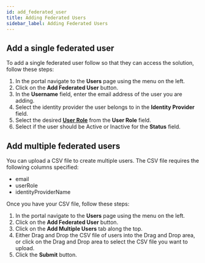 ```yaml
---
id: add_federated_user
title: Adding Federated Users
sidebar_label: Adding Federated Users
---
```


## Add a single federated user

To add a single federated user follow so that they can access the solution, follow these steps:

1. In the portal navigate to the **Users** page using the menu on the left.
2. Click on the **Add Federated User** button.
3. In the **Username** field, enter the email address of the user you are adding.
4. Select the identity provider the user belongs to in the **Identity Provider** field.
5. Select the desired [**User Role**](user_roles) from the **User Role** field.
6. Select if the user should be Active or Inactive for the **Status** field.

## Add multiple federated users

You can upload a CSV file to create multiple users. The CSV file requires the following columns specified:

* email
* userRole
* identityProviderName

Once you have your CSV file, follow these steps:

1. In the portal navigate to the **Users** page using the menu on the left.
2. Click on the **Add Federated User** button.
3. Click on the **Add Multiple Users** tab along the top.
4. Either Drag and Drop the CSV file of users into the Drag and Drop area, or click on the Drag and Drop area to select the CSV file you want to upload.
5. Click the **Submit** button.
